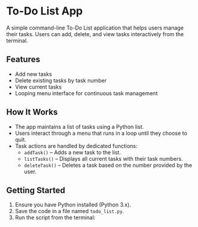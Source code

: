 # To-Do List App

A simple command-line To-Do List application that helps users manage their tasks. Users can add, delete, and view tasks interactively from the terminal.

## Features

- Add new tasks
- Delete existing tasks by task number
- View current tasks
- Looping menu interface for continuous task management

## How It Works

- The app maintains a list of tasks using a Python list.
- Users interact through a menu that runs in a loop until they choose to quit.
- Task actions are handled by dedicated functions:
  - `addTask()` – Adds a new task to the list.
  - `listTasks()` – Displays all current tasks with their task numbers.
  - `deleteTask()` – Deletes a task based on the number provided by the user.

## Getting Started

1. Ensure you have Python installed (Python 3.x).
2. Save the code in a file named `todo_list.py`.
3. Run the script from the terminal:
